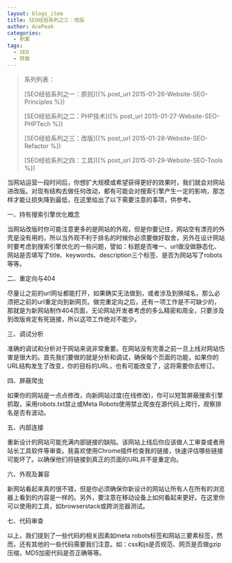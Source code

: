 ```yaml
---
layout: blogs_item
title: SEO经验系列之三：改版
author: AcePeak
categories:
  - 积累
tags:
  - SEO
  - 转载
---
```


> 系列列表：
>
> [SEO经验系列之一：原则]({% post_url 2015-01-26-Website-SEO-Principles %})
>
> [SEO经验系列之二：PHP技术]({% post_url 2015-01-27-Website-SEO-PHPTech %})
>
> [SEO经验系列之三：改版]({% post_url 2015-01-28-Website-SEO-Refactor %})
>
> [SEO经验系列之四：工具]({% post_url 2015-01-29-Website-SEO-Tools %})


当网站运营一段时间后，你想扩大规模或希望获得更好的效果时，我们就会对网站进改版。对现有结构去做任何改动，都有可能会对搜索引擎产生一定的影响，那怎样才能让损失降到最低，在这里给出了以下需要注意的事项，供参考。


一、持有搜索引擎优化概念

当网站改版时你可能注意更多的是网站的外观，但是你要记住，网站空有漂亮的外壳是没有用的，所以当外观不利于排名的时候你必须要做好取舍，另外在设计网站时要考虑到搜索引擎优化的一些问题，譬如：标题是否唯一、url做没做静态化、网站是否填写了title、keywords、description三个标签、是否为网站写了robots等等。


二、重定向与404

尽量让之前的url网址都能打开，如果确实无法做到，或者涉及到换域名，那么必须把之前的url重定向到新网页。做完重定向之后，还有一项工作是不可缺少的，那就是为新网站制作404页面，无论网站开发者考虑的多么精密和周全，只要涉及到改版肯定有死链接，所以这项工作绝对不能少。


三、调试分析

准确的调试和分析对于网站来说非常重要。在网站没有完善之前一旦上线对网站伤害是很大的。首先我们要做的就是分析和调试，确保每个页面的功能，如果你的URL结构发生了改变，你的目标的URL，也有可能改变了，这将需要你去修订。


四、屏蔽爬虫

如果你的网站是一点点修改，向新网站过度(在线修改)，你可以短暂屏蔽搜索引擎抓取，采用robots.txt禁止或Meta Robots使用禁止爬虫在源代码上爬行，观察排名是否有波动。


五、内部连接

重新设计的网站可能充满内部链接的缺陷。该网站上线后你应该做人工审查或者用站长工具软件等审查。我喜欢使用Chrome插件检查我的链接，快速评估哪些链接可能坏了。以确保他们将链接到真正的页面的URL并不是重定向。


六、外观及兼容

新网站看起来真的很不错，但是你必须确保你新设计的网站让所有人在所有的浏览器上看到的内容是一样的。另外，要注意在移动设备上如何看起来更好。在这里你可以使用的工具，如browserstack或跨浏览器测试。


七、代码审查

以上，我们提到了一些代码的相关因素如meta robots标签和网站三要素标签，然而，还有其他的一些代码需要我们注意。如：css和js是否规范、网页是否做gzip压缩，MD5加密代码是否正确等等。

